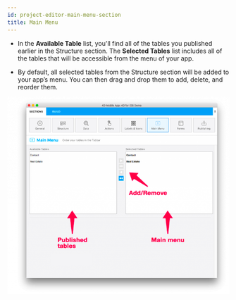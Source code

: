 ```yaml
---
id: project-editor-main-menu-section
title: Main Menu
---
```


* In the **Available Table** list, you'll find all of the tables you published earlier in the Structure section. The **Selected Tables** list includes all of the tables that will be accessible from the menu of your app.

* By default, all selected tables from the Structure section will be added to your app’s menu. You can then drag and drop them to add, delete, and reorder them.

![Main menu section](img/Main-menu-section-4D-for-iOS.png)
